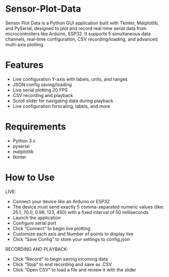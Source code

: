 # Sensor-Plot-Data
Sensor Plot Data is a Python GUI application built with Tkinter, Matplotlib, and PySerial, designed to plot and record real-time serial data from microcontrollers like Arduino, ESP32. It supports 5 simultaneous data channels, real-time configuration, CSV recording/loading, and advanced multi-axis plotting.

# Features
- Live configuration Y-axis with labels, units, and  ranges
- JSON config saving/loading
- Live serial plotting 20 FPS
- CSV recording and playback
- Scroll slider for navigating data during playback
- Live configuration forscaling, labels, and more

# Requirements
- Python 3.x
- pyserial
- matplotlib
- tkinter

#  How to Use

LIVE:
- Connect your device like an Arduino or ESP32
- The device must send exactly 5 comma-separated numeric values (like: 25.1, 70.0, 0.98, 123, 450) with a fixed interval of 50 milliseconds
- Launch the application
- Configure serial port
- Click “Connect” to begin live plotting
- Customize each axis and Number of points to display live
- Click “Save Config” to store your settings to config.json

RECORDING AND PLAYBACK:
- Click “Record” to begin saving incoming data
- Click “Stop” to end recording and save as .CSV
- Click “Open CSV” to load a file and review it with the slider



